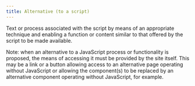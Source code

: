 ```yaml
---
title: Alternative (to a script)
---
```


Text or process associated with the script by means of an appropriate technique and enabling a function or content similar to that offered by the script to be made available.

Note: when an alternative to a JavaScript process or functionality is proposed, the means of accessing it must be provided by the site itself. This may be a link or a button allowing access to an alternative page operating without JavaScript or allowing the component(s) to be replaced by an alternative component operating without JavaScript, for example.
